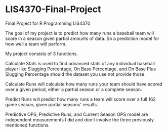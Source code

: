 # LIS4370-Final-Project
Final Project for R Programming LIS4370

The goal of my project is to predict how many runs a baseball team will score in a season given partial amounts of data. So a prediction model for how well a team will perform.

My project consists of 3 functions.

Calculate Stats is used to find advanced stats of any individual baseball player like Slugging Percentage, On Base Percentage, and On Base Plus Slugging Percentage should the dataset you use not provide those.

Calculate Runs will calculate how many runs your team should have scored over a given period, either a partial season or a complete season.

Predict Runs will predict how many runs a team will score over a full 162 game season, given partial seasons' results.

Predictive OPS, Predictive Runs, and Current Season OPS model are independent measurements I did and don't involve the three previously mentioned functions.
